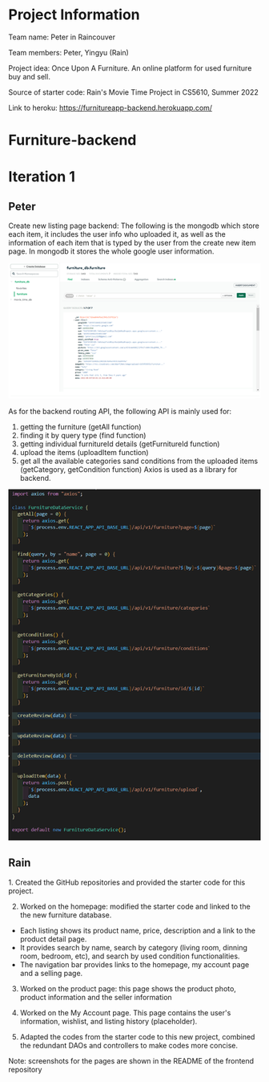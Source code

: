 
<h1>Project Information</h1>

Team name: Peter in Raincouver

Team members: Peter, Yingyu (Rain)

Project idea: Once Upon A Furniture. An online platform for used furniture buy and sell.

Source of starter code: Rain's Movie Time Project in CS5610, Summer 2022

Link to heroku: https://furnitureapp-backend.herokuapp.com/

# Furniture-backend

<h1>Iteration 1</h>

<h2>Peter</h2>

Create new listing page backend:
The following is the mongodb which store each item, it includes the user info who uploaded it, as well as the information of each item that is typed by the user from the create new item page. In mongodb it stores the whole google user information.

![database](images/iter1_mongodb.png)

As for the backend routing API, the following API is mainly used for:
1. getting the furniture (getAll function)
2. finding it by query type (find function)
3. getting individual furnitureId details (getFurnitureId function)
4. upload the items (uploadItem function)
5. get all the available categories sand conditions from the uploaded items (getCategory, getCondition function)
Axios is used as a library for backend.

![dataservice](images/iter1_dataservice.png)

<h2>Rain</h2>
1. Created the GitHub repositories and provided the starter code for this project.

2. Worked on the homepage: modified the starter code and linked to the the new furniture database.
 - Each listing shows its product name, price, description and a link to the product detail page.
 - It provides search by name, search by category (living room, dinning room, bedroom, etc), and search by used condition functionalities.
 - The navigation bar provides links to the homepage, my account page and a selling page.

3. Worked on the product page: this page shows the product photo, product information and the seller information

4. Worked on the My Account page. This page contains the user's information, wishlist, and listing history (placeholder).

5. Adapted the codes from the starter code to this new project, combined the redundant DAOs and controllers to make codes more concise.

Note: screenshots for the pages are shown in the README of the frontend repository
